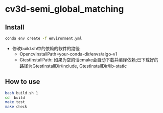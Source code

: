 # cv3d-semi_global_matching

## Install

```bash
conda env create -f environment.yml
```

* 修改build.sh中的依赖的软件的路径
  * OpencvInstallPath=your-conda-dir/envs/algo-v1
  * GtestInstallPath: 如果为空的话cmake会自动下载并编译依赖;已下载好的路径为GtestInstallDir/include, GtestInstallDir/lib-static

## How to use

```bash
bash build.sh 1
cd  build
make test 
make check
```
